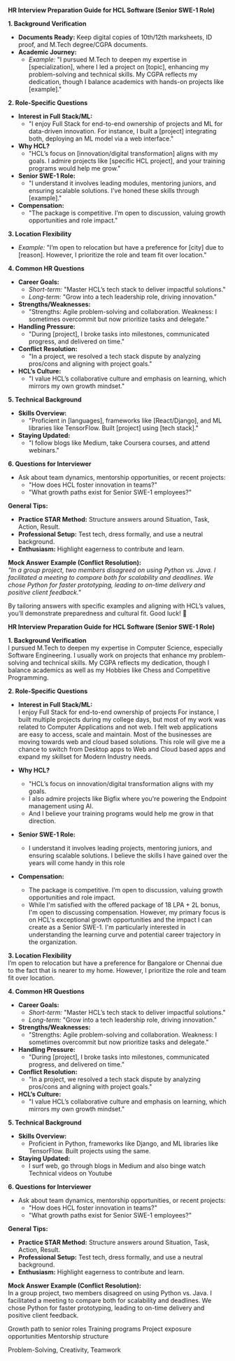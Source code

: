 **HR Interview Preparation Guide for HCL Software (Senior SWE-1 Role)**

**1. Background Verification**  
- **Documents Ready:** Keep digital copies of 10th/12th marksheets, ID proof, and M.Tech degree/CGPA documents.  
- **Academic Journey:**  
  - *Example:* "I pursued M.Tech to deepen my expertise in [specialization], where I led a project on [topic], enhancing my problem-solving and technical skills. My CGPA reflects my dedication, though I balance academics with hands-on projects like [example]."  

**2. Role-Specific Questions**  
- **Interest in Full Stack/ML:**  
  - "I enjoy Full Stack for end-to-end ownership of projects and ML for data-driven innovation. For instance, I built a [project] integrating both, deploying an ML model via a web interface."  
- **Why HCL?**  
  - "HCL’s focus on [innovation/digital transformation] aligns with my goals. I admire projects like [specific HCL project], and your training programs would help me grow."  
- **Senior SWE-1 Role:**  
  - "I understand it involves leading modules, mentoring juniors, and ensuring scalable solutions. I’ve honed these skills through [example]."  
- **Compensation:**  
  - "The package is competitive. I’m open to discussion, valuing growth opportunities and role impact."  

**3. Location Flexibility**  
- *Example:* "I’m open to relocation but have a preference for [city] due to [reason]. However, I prioritize the role and team fit over location."  

**4. Common HR Questions**  
- **Career Goals:**  
  - *Short-term:* "Master HCL’s tech stack to deliver impactful solutions."  
  - *Long-term:* "Grow into a tech leadership role, driving innovation."  
- **Strengths/Weaknesses:**  
  - "Strengths: Agile problem-solving and collaboration. Weakness: I sometimes overcommit but now prioritize tasks and delegate."  
- **Handling Pressure:**  
  - "During [project], I broke tasks into milestones, communicated progress, and delivered on time."  
- **Conflict Resolution:**  
  - "In a project, we resolved a tech stack dispute by analyzing pros/cons and aligning with project goals."  
- **HCL’s Culture:**  
  - "I value HCL’s collaborative culture and emphasis on learning, which mirrors my own growth mindset."  

**5. Technical Background**  
- **Skills Overview:**  
  - "Proficient in [languages], frameworks like [React/Django], and ML libraries like TensorFlow. Built [project] using [tech stack]."  
- **Staying Updated:**  
  - "I follow blogs like Medium, take Coursera courses, and attend webinars."  

**6. Questions for Interviewer**  
- Ask about team dynamics, mentorship opportunities, or recent projects:  
  - "How does HCL foster innovation in teams?"  
  - "What growth paths exist for Senior SWE-1 employees?"  

**General Tips:**  
- **Practice STAR Method:** Structure answers around Situation, Task, Action, Result.  
- **Professional Setup:** Test tech, dress formally, and use a neutral background.  
- **Enthusiasm:** Highlight eagerness to contribute and learn.  

**Mock Answer Example (Conflict Resolution):**  
*"In a group project, two members disagreed on using Python vs. Java. I facilitated a meeting to compare both for scalability and deadlines. We chose Python for faster prototyping, leading to on-time delivery and positive client feedback."*  

By tailoring answers with specific examples and aligning with HCL’s values, you’ll demonstrate preparedness and cultural fit. Good luck! 🌟



















**HR Interview Preparation Guide for HCL Software (Senior SWE-1 Role)**

**1. Background Verification**  
I pursued M.Tech to deepen my expertise in Computer Science, especially Software Engineering.
I usually work on projects that enhance my problem-solving and technical skills.
My CGPA reflects my dedication, though I balance academics as well as my Hobbies like Chess and Competitive Programming.

**2. Role-Specific Questions**  
- **Interest in Full Stack/ML:**  
I enjoy Full Stack for end-to-end ownership of projects
For instance, I built multiple projects during my college days, but most of my work was related to Computer Applications and not web.
I felt web applications are easy to access, scale and maintain. Most of the businesses are moving towards web and cloud based solutions.
This role will give me a chance to switch from Desktop apps to Web and Cloud based apps and expand my skillset for Modern Industry needs.

- **Why HCL?**  
  - "HCL’s focus on innovation/digital transformation aligns with my goals.
  - I also admire projects like Bigfix where you're powering the Endpoint management using AI.
  - And I believe your training programs would help me grow in that direction.  
- **Senior SWE-1 Role:**  
  - I understand it involves leading projects, mentoring juniors, and ensuring scalable solutions. I believe the skills I have gained over the years will come handy in this role  
- **Compensation:**  
  - The package is competitive. I’m open to discussion, valuing growth opportunities and role impact.
  - While I'm satisfied with the offered package of 18 LPA + 2L bonus, I'm open to discussing compensation. However, my primary focus is on HCL's exceptional growth opportunities and the impact I can create as a Senior SWE-1. I'm particularly interested in understanding the learning curve and potential career trajectory in the organization.

**3. Location Flexibility**  
I’m open to relocation but have a preference for Bangalore or Chennai due to the fact that is nearer to my home. However, I prioritize the role and team fit over location.

**4. Common HR Questions**  
- **Career Goals:**  
  - *Short-term:* "Master HCL’s tech stack to deliver impactful solutions."  
  - *Long-term:* "Grow into a tech leadership role, driving innovation."  
- **Strengths/Weaknesses:**  
  - "Strengths: Agile problem-solving and collaboration. Weakness: I sometimes overcommit but now prioritize tasks and delegate."  
- **Handling Pressure:**  
  - "During [project], I broke tasks into milestones, communicated progress, and delivered on time."  
- **Conflict Resolution:**  
  - "In a project, we resolved a tech stack dispute by analyzing pros/cons and aligning with project goals."  
- **HCL’s Culture:**  
  - "I value HCL’s collaborative culture and emphasis on learning, which mirrors my own growth mindset."  

**5. Technical Background**  
- **Skills Overview:**  
  - Proficient in Python, frameworks like Django, and ML libraries like TensorFlow. Built projects using the same.
- **Staying Updated:**  
  - I surf web, go through blogs in Medium and also binge watch Technical videos on Youtube

**6. Questions for Interviewer**  
- Ask about team dynamics, mentorship opportunities, or recent projects:  
  - "How does HCL foster innovation in teams?"  
  - "What growth paths exist for Senior SWE-1 employees?"  

**General Tips:**  
- **Practice STAR Method:** Structure answers around Situation, Task, Action, Result.  
- **Professional Setup:** Test tech, dress formally, and use a neutral background.  
- **Enthusiasm:** Highlight eagerness to contribute and learn.  

**Mock Answer Example (Conflict Resolution):**  
In a group project, two members disagreed on using Python vs. Java. I facilitated a meeting to compare both for scalability and deadlines. We chose Python for faster prototyping, leading to on-time delivery and positive client feedback.

Growth path to senior roles
Training programs
Project exposure opportunities
Mentorship structure




Problem-Solving, Creativity, Teamwork
